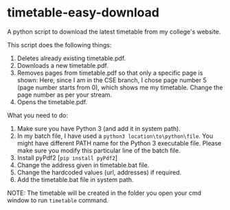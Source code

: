 # timetable-easy-download
A python script to download the latest timetable from my college's website.

This script does the following things:
1. Deletes already existing timetable.pdf.
2. Downloads a new timetable.pdf.
3. Removes pages from timetable.pdf so that only a specific page is shown:
    Here, since I am in the CSE branch, I chose page number 5 (page number starts from 0), which shows me my timetable.
    Change the page number as per your stream.
4. Opens the timetable.pdf.

What you need to do:
1. Make sure you have Python 3 (and add it in system path).
2. In my batch file, I have used a ```python3 location\to\python\file```. You might have different PATH name for the Python 3 executable file. Please make sure you modify this particular line of the batch file.
3. Install pyPdf2 [```pip install pyPdf2```]
4. Change the address given in timetable.bat file.
5. Change the hardcoded values (url, addresses) if required.
6. Add the timetable.bat file in system path.

NOTE: The timetable will be created in the folder you open your cmd window to run ```timetable``` command.
